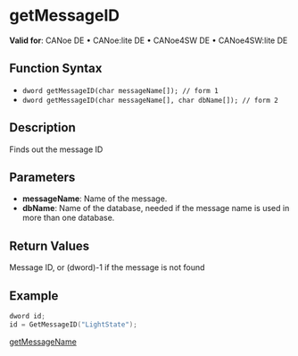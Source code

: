# getMessageID

**Valid for**: CANoe DE • CANoe:lite DE • CANoe4SW DE • CANoe4SW:lite DE

## Function Syntax

- `dword getMessageID(char messageName[]); // form 1`
- `dword getMessageID(char messageName[], char dbName[]); // form 2`

## Description

Finds out the message ID

## Parameters

- **messageName**: Name of the message.
- **dbName**: Name of the database, needed if the message name is used in more than one database.

## Return Values

Message ID, or (dword)-1 if the message is not found

## Example

```c
dword id;
id = GetMessageID("LightState");
```

[getMessageName](CAPLfunctionGetMessageName.md)
